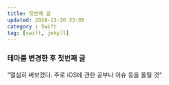 ```yaml
---
title: 첫번째 글
updated: 2016-11-30 23:05
category : Swift
tag: [swift, jekyll]
---
```


### 테마를 변경한 후 첫번째 글

"열심히 써보겠다. 주로 iOS에 관한 공부나 이슈 등을 올릴 것"
